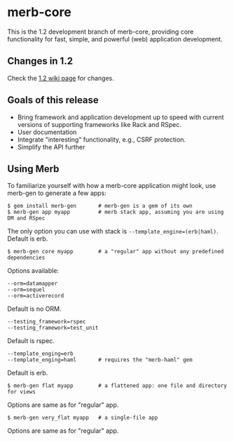 # merb-core

This is the 1.2 development branch of merb-core, providing core functionality
for fast, simple, and powerful (web) application development.

## Changes in 1.2

Check the [1.2 wiki page](https://github.com/merb/merb/wiki/release-120)
for changes.

## Goals of this release

  * Bring framework and application development up to speed with current
    versions of supporting frameworks like Rack and RSpec.
  * User documentation
  * Integrate "interesting" functionality, e.g., CSRF protection.
  * Simplify the API further

## Using Merb

To familiarize yourself with how a merb-core application might look, 
use merb-gen to generate a few apps:

    $ gem install merb-gen       # merb-gen is a gem of its own
    $ merb-gen app myapp         # merb stack app, assuming you are using DM and RSpec

The only option you can use with stack is `--template_engine=(erb|haml)`.
Default is erb.

    $ merb-gen core myapp        # a "regular" app without any predefined dependencies

Options available:

    --orm=datamapper
    --orm=sequel
    --orm=activerecord

Default is no ORM.

    --testing_framework=rspec
    --testing_framework=test_unit

Default is rspec.

    --template_enging=erb
    --template_enging=haml       # requires the "merb-haml" gem

Default is erb.

    $ merb-gen flat myapp        # a flattened app: one file and directory for views

Options are same as for "regular" app.

    $ merb-gen very_flat myapp   # a single-file app

Options are same as for "regular" app.

